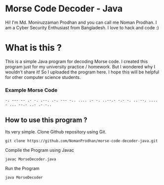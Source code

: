 # Morse Code Decoder - Java


Hi! I'm Md. Moniruzzaman Prodhan and  you can call me Noman Prodhan. I am a Cyber Security Enthusiast from Bangladesh. I love to hack and code :)

# What is this ?

This is a simple Java program for decoding Morse code. I created this program just for my university practice / homework. But I wondered why I wouldn’t share it! So I uploaded the program here. I hope this will be helpful for other computer science students.

### Example Morse Code
```
-. --- -- .- -. .--. .-. --- -.. .... .- -. ..--.- -.- -. .. --. .... - ... --.- ..- .- -..
```

## How to use this program ?

Its very simple. Clone Github repository using Git.
```console
git clone https://github.com/NomanProdhan/morse-code-decoder-java.git
```
Compile the Program using Javac
```console
javac MorseDecoder.java
```
Run the Program
```console
java MorseDecoder
```

